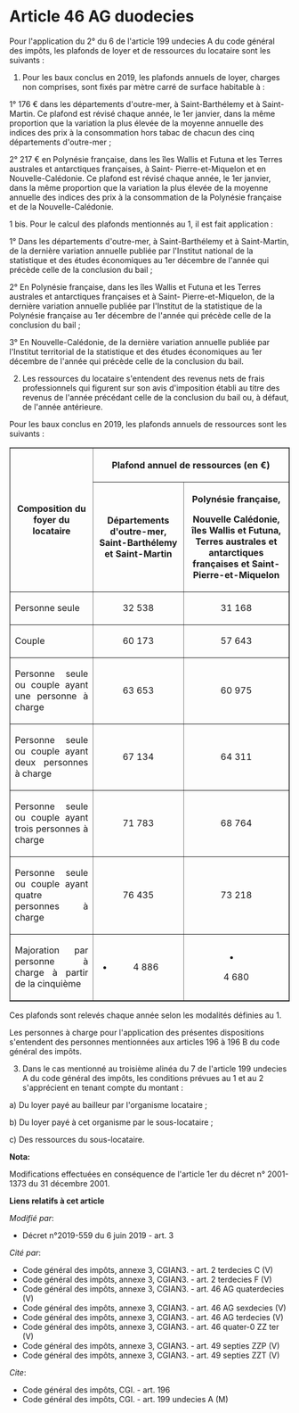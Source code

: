 # Article 46 AG duodecies

Pour l'application du 2° du 6 de l'article 199 undecies A du code général des impôts, les plafonds de loyer et de ressources
du locataire sont les suivants :

1. Pour les baux conclus en 2019, les plafonds annuels de loyer, charges non comprises, sont fixés par mètre carré de surface
habitable à :

1° 176 € dans les départements d'outre-mer, à Saint-Barthélemy et à Saint-Martin. Ce plafond est révisé chaque année, le 1er
janvier, dans la même proportion que la variation la plus élevée de la moyenne annuelle des indices des prix à la
consommation hors tabac de chacun des cinq départements d'outre-mer ;

2° 217 € en Polynésie française, dans les îles Wallis et Futuna et les Terres australes et antarctiques françaises, à Saint-
Pierre-et-Miquelon et en Nouvelle-Calédonie. Ce plafond est révisé chaque année, le 1er janvier, dans la même proportion que
la variation la plus élevée de la moyenne annuelle des indices des prix à la consommation de la Polynésie française et de la
Nouvelle-Calédonie.

1 bis. Pour le calcul des plafonds mentionnés au 1, il est fait application :

1° Dans les départements d'outre-mer, à Saint-Barthélemy et à Saint-Martin, de la dernière variation annuelle publiée par
l'Institut national de la statistique et des études économiques au 1er décembre de l'année qui précède celle de la conclusion
du bail ;

2° En Polynésie française, dans les îles Wallis et Futuna et les Terres australes et antarctiques françaises et à Saint-
Pierre-et-Miquelon, de la dernière variation annuelle publiée par l'Institut de la statistique de la Polynésie française au
1er décembre de l'année qui précède celle de la conclusion du bail ;

3° En Nouvelle-Calédonie, de la dernière variation annuelle publiée par l'Institut territorial de la statistique et des
études économiques au 1er décembre de l'année qui précède celle de la conclusion du bail.

2. Les ressources du locataire s'entendent des revenus nets de frais professionnels qui figurent sur son avis d'imposition
établi au titre des revenus de l'année précédant celle de la conclusion du bail ou, à défaut, de l'année antérieure.

Pour les baux conclus en 2019, les plafonds annuels de ressources sont les suivants :

<table border="1">
  <tbody>
    <tr>
      <th rowspan="2">Composition du foyer du locataire</th>
      <th colspan="2">

Plafond annuel de ressources (en €)</th>
    </tr>
    <tr>
      <th>

Départements d'outre-mer, Saint-Barthélemy et Saint-Martin</th>
      <th>

Polynésie française,

Nouvelle Calédonie, îles Wallis et Futuna, Terres australes et antarctiques françaises et Saint-Pierre-et-Miquelon</th>
    </tr>
    <tr>
      <td align="justify">

Personne seule</td>
      <td align="center">

32 538</td>
      <td align="center">

31 168</td>
    </tr>
    <tr>
      <td align="justify">

Couple</td>
      <td align="center">

60 173</td>
      <td align="center">

57 643</td>
    </tr>
    <tr>
      <td align="justify">

Personne seule ou couple ayant une personne à charge</td>
      <td align="center">

63 653</td>
      <td align="center">

60 975</td>
    </tr>
    <tr>
      <td align="justify">

Personne seule ou couple ayant deux personnes à charge</td>
      <td align="center">

67 134</td>
      <td align="center">

64 311</td>
    </tr>
    <tr>
      <td align="justify">

Personne seule ou couple ayant trois personnes à charge</td>
      <td align="center">

71 783</td>
      <td align="center">

68 764</td>
    </tr>
    <tr>
      <td align="justify">

Personne seule ou couple ayant quatre personnes à charge</td>
      <td align="center">

76 435</td>
      <td align="center">

73 218</td>
    </tr>
    <tr>
      <td align="justify">

Majoration par personne à charge à partir de la cinquième</td>
      <td align="center">

+ 4 886</td>
      <td align="center">

+ 4 680</td>
    </tr>
  </tbody>
</table>

Ces plafonds sont relevés chaque année selon les modalités définies au 1.

Les personnes à charge pour l'application des présentes dispositions s'entendent des personnes mentionnées aux articles 196 à
196 B du code général des impôts.

3. Dans le cas mentionné au troisième alinéa du 7 de l'article 199 undecies A du code général des impôts, les conditions
prévues au 1 et au 2 s'apprécient en tenant compte du montant :

a) Du loyer payé au bailleur par l'organisme locataire ;

b) Du loyer payé à cet organisme par le sous-locataire ;

c) Des ressources du sous-locataire.

**Nota:**

Modifications effectuées en conséquence de l'article 1er du décret n° 2001-1373 du 31 décembre 2001.

**Liens relatifs à cet article**

_Modifié par_:

  - Décret n°2019-559 du 6 juin 2019 - art. 3

_Cité par_:

  - Code général des impôts, annexe 3, CGIAN3. - art. 2 terdecies C (V)
  - Code général des impôts, annexe 3, CGIAN3. - art. 2 terdecies F (V)
  - Code général des impôts, annexe 3, CGIAN3. - art. 46 AG quaterdecies (V)
  - Code général des impôts, annexe 3, CGIAN3. - art. 46 AG sexdecies (V)
  - Code général des impôts, annexe 3, CGIAN3. - art. 46 AG terdecies (V)
  - Code général des impôts, annexe 3, CGIAN3. - art. 46 quater-0 ZZ ter (V)
  - Code général des impôts, annexe 3, CGIAN3. - art. 49 septies ZZP (V)
  - Code général des impôts, annexe 3, CGIAN3. - art. 49 septies ZZT (V)

_Cite_:

  - Code général des impôts, CGI. - art. 196
  - Code général des impôts, CGI. - art. 199 undecies A (M)

